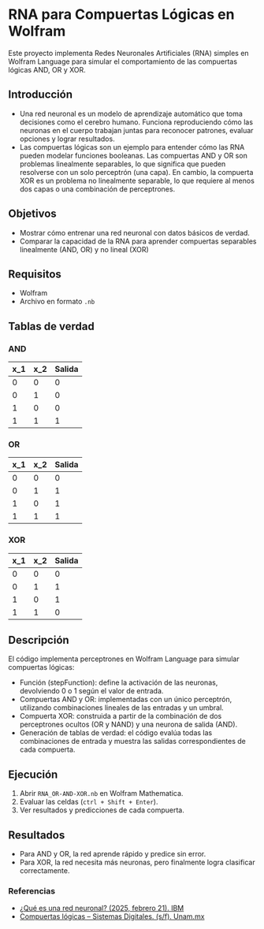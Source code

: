 # RNA para Compuertas Lógicas en Wolfram

Este proyecto implementa Redes Neuronales Artificiales (RNA) simples en Wolfram Language para simular el comportamiento de las compuertas lógicas AND, OR y XOR.


## Introducción 

- Una red neuronal es un modelo de aprendizaje automático que toma decisiones como el cerebro humano. Funciona reproduciendo cómo las neuronas en el cuerpo trabajan juntas para reconocer patrones, evaluar opciones y lograr resultados.
- Las compuertas lógicas son un ejemplo para entender cómo las RNA pueden modelar funciones booleanas. Las compuertas AND y OR son problemas linealmente separables, lo que significa que pueden resolverse con un solo perceptrón (una capa). En cambio, la compuerta XOR es un problema no linealmente separable, lo que requiere al menos dos capas o una combinación de perceptrones.


## Objetivos

- Mostrar cómo entrenar una red neuronal con datos básicos de verdad.
- Comparar la capacidad de la RNA para aprender compuertas separables linealmente (AND, OR) y no lineal (XOR)


## Requisitos

- Wolfram
- Archivo en formato ``` .nb ```


## Tablas de verdad

### AND
|  x_1  |  x_2  |  Salida  |
| ----- | ----- | -------- |
|   0   |   0   |     0    |
|   0   |   1   |     0    |
|   1   |   0   |     0    |
|   1   |   1   |     1    |


### OR
|  x_1  |  x_2  |  Salida  |
| ----- | ----- | -------- |
|   0   |   0   |     0    |
|   0   |   1   |     1    |
|   1   |   0   |     1    |
|   1   |   1   |     1    |


### XOR
|  x_1  |  x_2  |  Salida  |
| ----- | ----- | -------- |
|   0   |   0   |     0    |
|   0   |   1   |     1    |
|   1   |   0   |     1    |
|   1   |   1   |     0    |


## Descripción 

El código implementa perceptrones en Wolfram Language para simular compuertas lógicas:
- Función (stepFunction): define la activación de las neuronas, devolviendo 0 o 1 según el valor de entrada.
- Compuertas AND y OR: implementadas con un único perceptrón, utilizando combinaciones lineales de las entradas y un umbral.
- Compuerta XOR: construida a partir de la combinación de dos perceptrones ocultos (OR y NAND) y una neurona de salida (AND).
- Generación de tablas de verdad: el código evalúa todas las combinaciones de entrada y muestra las salidas correspondientes de cada compuerta.

## Ejecución
1. Abrir ``` RNA_OR-AND-XOR.nb ``` en Wolfram Mathematica.
2. Evaluar las celdas (``` ctrl + Shift + Enter ```).
3. Ver resultados y predicciones de cada compuerta.

## Resultados
- Para AND y OR, la red aprende rápido y predice sin error.
- Para XOR, la red necesita más neuronas, pero finalmente logra clasificar correctamente.


### Referencias
- [¿Qué es una red neuronal? (2025, febrero 21). IBM](https://www.ibm.com/es-es/think/topics/neural-networks)
- [Compuertas lógicas – Sistemas Digitales. (s/f). Unam.mx](https://virtual.cuautitlan.unam.mx/intar/sistdig/compuertas-logicas/)

